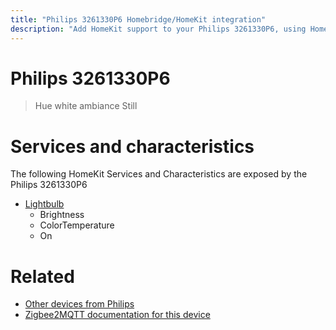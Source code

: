 ```yaml
---
title: "Philips 3261330P6 Homebridge/HomeKit integration"
description: "Add HomeKit support to your Philips 3261330P6, using Homebridge, Zigbee2MQTT and homebridge-z2m."
---
```

<!---
This file has been GENERATED using src/docgen/docgen.ts
DO NOT EDIT THIS FILE MANUALLY!
-->
# Philips 3261330P6
> Hue white ambiance Still


# Services and characteristics
The following HomeKit Services and Characteristics are exposed by
the Philips 3261330P6

* [Lightbulb](../../light.md)
  * Brightness
  * ColorTemperature
  * On


# Related
* [Other devices from Philips](../index.md#philips)
* [Zigbee2MQTT documentation for this device](https://www.zigbee2mqtt.io/devices/3261330P6.html)